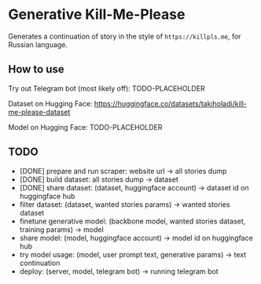 # Generative Kill-Me-Please

Generates a continuation of story in the style of `https://killpls.me`, for Russian language.


## How to use

Try out Telegram bot (most likely off): TODO-PLACEHOLDER

Dataset on Hugging Face: https://huggingface.co/datasets/takiholadi/kill-me-please-dataset

Model on Hugging Face: TODO-PLACEHOLDER


## TODO
- [DONE] prepare and run scraper: website url -> all stories dump
- [DONE] build dataset: all stories dump -> dataset
- [DONE] share dataset: (dataset, huggingface account) -> dataset id on huggingface hub
- filter dataset: (dataset, wanted stories params) -> wanted stories dataset
- finetune generative model: (backbone model, wanted stories dataset, training params) -> model
- share model: (model, huggingface account) -> model id on huggingface hub
- try model usage: (model, user prompt text, generative params) -> text continuation
- deploy: (server, model, telegram bot) -> running telegram bot
